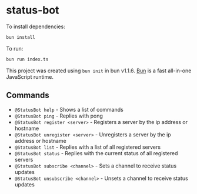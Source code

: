 # status-bot

To install dependencies:

```bash
bun install
```

To run:

```bash
bun run index.ts
```

This project was created using `bun init` in bun v1.1.6. [Bun](https://bun.sh) is a fast all-in-one JavaScript runtime.

## Commands

- `@StatusBot help` - Shows a list of commands
- `@StatusBot ping` - Replies with pong
- `@StatusBot register <server>` - Registers a server by the ip address or hostname
- `@StatusBot unregister <server>` - Unregisters a server by the ip address or hostname
- `@StatusBot list` - Replies with a list of all registered servers
- `@StatusBot status` - Replies with the current status of all registered servers
- `@StatusBot subscribe <channel>` - Sets a channel to receive status updates
- `@StatusBot unsubscribe <channel>` - Unsets a channel to receive status updates
